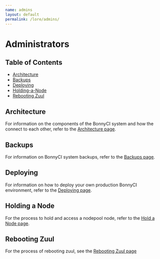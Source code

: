 ```yaml
---
name: admins
layout: default
permalink: /lore/admins/
---
```


# Administrators

## Table of Contents

* [Architecture](#architecture)
* [Backups](#backups)
* [Deploying](#deploying)
* [Holding-a-Node](#holding-a-node)
* [Rebooting Zuul](#rebooting-zuul)

## Architecture

For information on the components of the BonnyCI system and how the connect to each other, refer to the [Architecture page](architecture.md).

## Backups

For information on BonnyCI system backups, refer to the [Backups page](backups.md).

## Deploying

For information on how to deploy your own production BonnyCI environment, refer to the [Deploying page](deploying.md).

## Holding a Node

For the process to hold and access a nodepool node, refer to the [Hold a Node page](hold-node.md).

## Rebooting Zuul

For the process of rebooting zuul, see the [Rebooting Zuul page](reboot-zuul.md)

